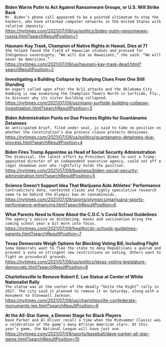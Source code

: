 **Biden Warns Putin to Act Against Ransomware Groups, or U.S. Will Strike Back**\
`Mr. Biden’s phone call appeared to be a pointed ultimatum to stop the hackers, who have attacked computer networks in the United States with relative impunity.`\
https://nytimes.com/2021/07/09/us/politics/biden-putin-ransomware-russia.html?searchResultPosition=1

**Haunani-Kay Trask, Champion of Native Rights in Hawaii, Dies at 71**\
`She helped found the field of Hawaiian studies and pressed for Indigenous sovereignty. “We will die as Hawaiians,” she said. “We will never be Americans.”`\
https://nytimes.com/2021/07/09/us/haunani-kay-trask-dead.html?searchResultPosition=2

**Investigating a Building Collapse by Studying Clues From One Still Standing**\
`An expert called upon after the 9/11 attacks and the Oklahoma City bombing is now examining the Champlain Towers North in Surfside, Fla., to discover why its sister building collapsed.`\
https://nytimes.com/2021/07/09/us/miami-surfside-building-collapse-investigation.html?searchResultPosition=3

**Biden Administration Punts on Due Process Rights for Guantánamo Detainees**\
`An anticipated brief, filed under seal, is said to take no position on whether the Constitution’s due process clause protects detainees.`\
https://nytimes.com/2021/07/09/us/politics/guantanamo-detainees-due-process.html?searchResultPosition=4

**Biden Fires Trump Appointee as Head of Social Security Administration**\
`The dismissal, the latest effort by President Biden to oust a Trump-appointed director of an independent executive agency, could set off a legal showdown over who rightfully holds the position.`\
https://nytimes.com/2021/07/09/business/biden-social-security-administration.html?searchResultPosition=5

**Science Doesn’t Support Idea That Marijuana Aids Athletes’ Performance**\
`Contradictory data, contested claims and highly speculative research seem to be behind the Olympic ban on cannabinoids.`\
https://nytimes.com/2021/07/09/sports/olympics/marijuana-sports-performance-enhancing.html?searchResultPosition=6

**What Parents Need to Know About the C.D.C.’s Covid School Guidelines**\
`The agency’s advice on distancing, masks and vaccination bring the coming school year a bit more into focus.`\
https://nytimes.com/2021/07/09/health/cdc-schools-guidelines-parents.html?searchResultPosition=7

**Texas Democrats Weigh Options for Blocking Voting Bill, Including Flight**\
`Some Democrats want to flee the state to deny Republicans a quorum and prevent a vote on stringent new restrictions on voting. Others want to fight on procedural grounds.`\
https://nytimes.com/2021/07/09/us/politics/texas-voting-legislature-democrats.html?searchResultPosition=8

**Charlottesville to Remove Robert E. Lee Statue at Center of White Nationalist Rally**\
`The statue was at the center of the deadly “Unite the Right” rally in 2017. The city said it planned to remove it on Saturday, along with a monument to Stonewall Jackson.`\
https://nytimes.com/2021/07/09/us/charlottesville-confederate-monuments-lee.html?searchResultPosition=9

**At the All-Star Game, a Dimmer Stage for Black Players**\
`Dave Parker and Al Oliver recall a time when the Midsummer Classic was a celebration of the game’s many African American stars. At this year’s game, the National League will have just one.`\
https://nytimes.com/2021/07/09/sports/baseball/dave-parker-all-star-game.html?searchResultPosition=10

